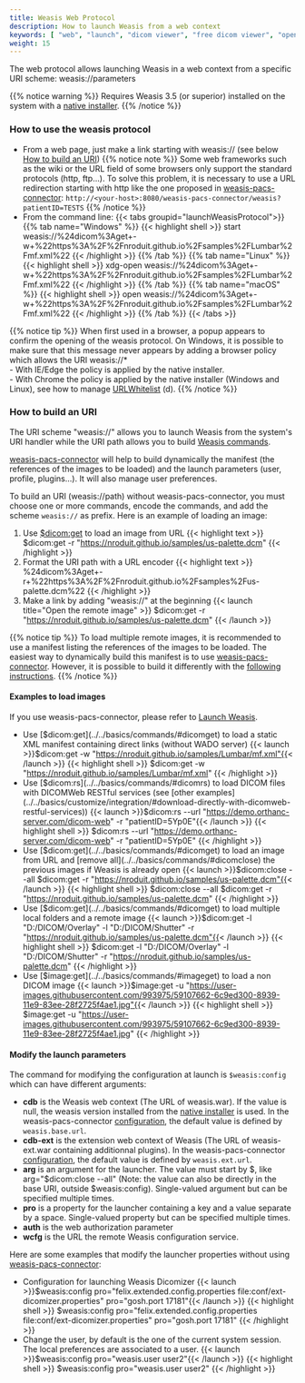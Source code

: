 ```yaml
---
title: Weasis Web Protocol
description: How to launch Weasis from a web context
keywords: [ "web", "launch", "dicom viewer", "free dicom viewer", "open source dicom viewer", "weasis dicom viewer",  "multi-platform dicom viewer", "dicom", "pacs", "pacs viewer" ]
weight: 15
---
```


The web protocol allows launching Weasis in a web context from a specific URI scheme: weasis://parameters

{{% notice warning %}}
Requires Weasis 3.5 (or superior) installed on the system with a [native installer](../).
{{% /notice %}}

### How to use the weasis protocol

* From a web page, just make a link starting with weasis:// (see below [How to build an URI](#how-to-build-an-uri))
{{% notice note %}}
Some web frameworks such as the wiki or the URL field of some browsers only support the standard protocols (http, ftp...). To solve this problem, it is necessary to use a URL redirection starting with http like the one proposed in <a target="_blank" href="https://github.com/nroduit/weasis-pacs-connector">weasis-pacs-connector</a>: `http://<your-host>:8080/weasis-pacs-connector/weasis?patientID=TESTS`
{{% /notice %}}
* From the command line:
{{< tabs groupid="launchWeasisProtocol">}}
{{% tab name="Windows" %}}
{{< highlight shell >}}
start weasis://%24dicom%3Aget+-w+%22https%3A%2F%2Fnroduit.github.io%2Fsamples%2FLumbar%2Fmf.xml%22
{{< /highlight >}}
{{% /tab %}}
{{% tab name="Linux" %}}
{{< highlight shell >}}
xdg-open weasis://%24dicom%3Aget+-w+%22https%3A%2F%2Fnroduit.github.io%2Fsamples%2FLumbar%2Fmf.xml%22
{{< /highlight >}}
{{% /tab %}}
{{% tab name="macOS" %}}
{{< highlight shell >}}
open weasis://%24dicom%3Aget+-w+%22https%3A%2F%2Fnroduit.github.io%2Fsamples%2FLumbar%2Fmf.xml%22
{{< /highlight >}}
{{% /tab %}}
{{< /tabs >}}

{{% notice tip %}}
When first used in a browser, a popup appears to confirm the opening of the weasis protocol. On Windows, it is possible to make sure that this message never appears by adding a browser policy which allows the URI weasis://\*<br>- With IE/Edge the policy is applied by the native installer.<br>- With Chrome the policy is applied by the native installer (Windows and Linux), see how to manage <a target="_blank" href="https://support.google.com/chrome/a/answer/7532419?hl=en">URLWhitelist</a> (d).
{{% /notice %}}

### How to build an URI

The URI scheme "weasis://" allows you to launch Weasis from the system's URI handler while the URI path allows you to build [Weasis commands](../../basics/commands).

<a target="_blank" href="https://github.com/nroduit/weasis-pacs-connector#launch-weasis">weasis-pacs-connector</a> will help to build dynamically the manifest (the references of the images to be loaded) and the launch parameters (user, profile, plugins...). It will also manage user preferences.

To build an URI (weasis://path) without weasis-pacs-connector, you must choose one or more commands, encode the commands, and add the scheme `weasis://` as prefix. Here is an example of loading an image:

1. Use [$dicom:get](../../basics/commands/#dicomget) to load an image from URL
{{< highlight text >}}
$dicom:get -r "https://nroduit.github.io/samples/us-palette.dcm"
{{< /highlight >}}
2. Format the URI path with a URL encoder
{{< highlight text >}}
%24dicom%3Aget+-r+%22https%3A%2F%2Fnroduit.github.io%2Fsamples%2Fus-palette.dcm%22
{{< /highlight >}}
3. Make a link by adding "weasis://" at the beginning
{{< launch title="Open the remote image" >}}
$dicom:get -r "https://nroduit.github.io/samples/us-palette.dcm"
{{< /launch >}}

{{% notice tip %}}
To load multiple remote images, it is recommended to use a manifest listing the references of the images to be loaded. The easiest way to dynamically build this manifest is to use <a target="_blank" href="https://github.com/nroduit/weasis-pacs-connector">weasis-pacs-connector</a>. However, it is possible to build it differently with the [following instructions](../../basics/customize/integration/#build-an-xml-manifest).
{{% /notice %}}

#### Examples to load images

If you use weasis-pacs-connector, please refer to <a target="_blank" href="https://github.com/nroduit/weasis-pacs-connector#launch-weasis">Launch Weasis</a>.

* Use [$dicom:get](../../basics/commands/#dicomget) to load a static XML manifest containing direct links (without WADO server) {{< launch >}}$dicom:get -w "https://nroduit.github.io/samples/Lumbar/mf.xml"{{< /launch >}}
{{< highlight shell >}}
$dicom:get -w "https://nroduit.github.io/samples/Lumbar/mf.xml"
{{< /highlight >}}
* Use [$dicom:rs](../../basics/commands/#dicomrs) to load DICOM files with DICOMWeb RESTful services (see [other examples](../../basics/customize/integration/#download-directly-with-dicomweb-restful-services)) {{< launch >}}$dicom:rs --url "https://demo.orthanc-server.com/dicom-web" -r "patientID=5Yp0E"{{< /launch >}}
{{< highlight shell >}}
$dicom:rs --url "https://demo.orthanc-server.com/dicom-web" -r "patientID=5Yp0E"
{{< /highlight >}}
* Use [$dicom:get](../../basics/commands/#dicomget) to load an image from URL and [remove all](../../basics/commands/#dicomclose) the previous images if Weasis is already open {{< launch >}}$dicom:close --all $dicom:get -r "https://nroduit.github.io/samples/us-palette.dcm"{{< /launch >}}
{{< highlight shell >}}
$dicom:close --all $dicom:get -r "https://nroduit.github.io/samples/us-palette.dcm"
{{< /highlight >}}
* Use [$dicom:get](../../basics/commands/#dicomget) to load multiple local folders and a remote image {{< launch >}}$dicom:get -l "D:/DICOM/Overlay" -l "D:/DICOM/Shutter" -r "https://nroduit.github.io/samples/us-palette.dcm"{{< /launch >}}
{{< highlight shell >}}
$dicom:get -l "D:/DICOM/Overlay" -l "D:/DICOM/Shutter" -r "https://nroduit.github.io/samples/us-palette.dcm"
{{< /highlight >}}
* Use [$image:get](../../basics/commands/#imageget) to load a non DICOM image {{< launch >}}$image:get -u "https://user-images.githubusercontent.com/993975/59107662-6c9ed300-8939-11e9-83ee-28f2725f4ae1.jpg"{{< /launch >}}
{{< highlight shell >}}
$image:get -u "https://user-images.githubusercontent.com/993975/59107662-6c9ed300-8939-11e9-83ee-28f2725f4ae1.jpg"
{{< /highlight >}}

#### Modify the launch parameters

The command for modifying the configuration at launch is `$weasis:config` which can have different arguments:

* **cdb** is the Weasis web context (The URL of weasis.war). If the value is null, the weasis version installed from the [native installer](../) is used. In the weasis-pacs-connector <a target="_blank" href="https://github.com/nroduit/weasis-pacs-connector/blob/master/src/main/resources/weasis-pacs-connector.properties">configuration</a>, the default value is defined by `weasis.base.url`.
* **cdb-ext** is the extension web context of Weasis (The URL of weasis-ext.war containing additionnal plugins). In the weasis-pacs-connector <a target="_blank" href="https://github.com/nroduit/weasis-pacs-connector/blob/master/src/main/resources/weasis-pacs-connector.properties">configuration</a>, the default value is defined by `weasis.ext.url`.
* **arg** is an argument for the launcher. The value must start by $, like arg="$dicom:close --all" (Note: the value can also be directly in the base URI, outside $weasis:config). Single-valued argument but can be specified multiple times.
* **pro** is a property for the launcher containing a key and a value separate by a space. Single-valued property but can be specified multiple times.
* **auth** is the web authorization parameter
* **wcfg** is the URL the remote Weasis configuration service.

Here are some examples that modify the launcher properties without using <a target="_blank" href="https://github.com/nroduit/weasis-pacs-connector#launch-weasis">weasis-pacs-connector</a>:

* Configuration for launching Weasis Dicomizer {{< launch >}}$weasis:config pro="felix.extended.config.properties file:conf/ext-dicomizer.properties" pro="gosh.port 17181"{{< /launch >}}
{{< highlight shell >}}
$weasis:config pro="felix.extended.config.properties file:conf/ext-dicomizer.properties" pro="gosh.port 17181"
{{< /highlight >}}
* Change the user, by default is the one of the current system session. The local preferences are associated to a user. {{< launch >}}$weasis:config pro="weasis.user user2"{{< /launch >}}
{{< highlight shell >}}
$weasis:config pro="weasis.user user2"
{{< /highlight >}}
